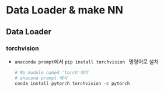 # Data Loader & make NN



## Data Loader

### torchvision

- `anaconda prompt`에서 `pip install torchvision ` 명령어로 설치

  ```python
  # No module named 'torch'에러
  # anacona prompt 에서
  conda install pytorch torchvision -c pytorch
  ```